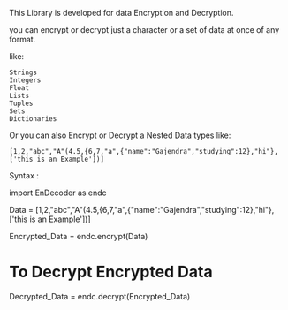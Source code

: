 This Library is developed for data Encryption and Decryption.

you can encrypt or decrypt just a character or a set of data at once of any format.

like:

	Strings
	Integers
	Float
	Lists
	Tuples
	Sets
	Dictionaries
Or you can also Encrypt or Decrypt a Nested Data types
like:
	
    [1,2,"abc","A"(4.5,{6,7,"a",{"name":"Gajendra","studying":12},"hi"},['this is an Example'])]
    
Syntax :

import EnDecoder as endc


Data = [1,2,"abc","A"(4.5,{6,7,"a",{"name":"Gajendra","studying":12},"hi"},['this is an Example'])]

Encrypted_Data = endc.encrypt(Data)


# To Decrypt Encrypted Data
Decrypted_Data = endc.decrypt(Encrypted_Data)

